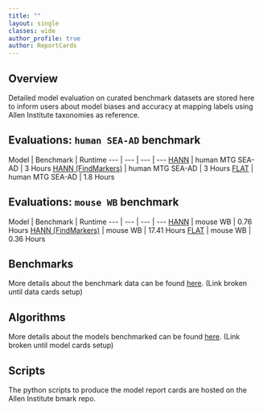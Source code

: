 ```yaml
---
title: ""
layout: single
classes: wide
author_profile: true
author: ReportCards
---
```


## Overview

Detailed model evaluation on curated benchmark datasets are stored here to inform users about model biases and accuracy at mapping labels using Allen Institute taxonomies as reference.

## Evaluations: `human SEA-AD` benchmark

Model | Benchmark | Runtime 
--- | --- | --- | --- 
[HANN](Human_reports/HANN_human.md)             | human MTG SEA-AD | 3 Hours 
[HANN (FindMarkers)](Human_reports/HANN_FindMarkers_human.md)             | human MTG SEA-AD | 3 Hours 
[FLAT](Human_reports/FLAT_human.md)             | human MTG SEA-AD | 1.8 Hours 

## Evaluations: `mouse WB` benchmark

Model | Benchmark | Runtime
--- | --- | --- | --- 
[HANN](Mouse_reports/HANN_mouse_WB.md) | mouse WB | 0.76 Hours 
[HANN (FindMarkers)](Mouse_reports/HANN_FindMarkers_mouse_WB.md) | mouse WB | 17.41 Hours 
[FLAT](Mouse_reports/FLAT_mouse_WB.md) | mouse WB | 0.36 Hours 

## Benchmarks
More details about the benchmark data can be found [here](LINK). (Link broken until data cards setup)

## Algorithms
More details about the models benchmarked can be found [here](LINK). (Link broken until model cards setup)

## Scripts
The python scripts to produce the model report cards are hosted on the Allen Institute bmark repo.
